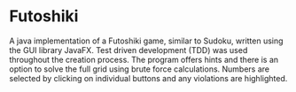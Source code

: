 # Futoshiki
A java implementation of a Futoshiki game, similar to Sudoku, written using the GUI library JavaFX. Test driven development (TDD) was used                                      throughout the creation process. The program offers hints and there is an option to solve the full grid using brute force calculations. Numbers are selected by clicking on individual buttons and any violations are highlighted.

